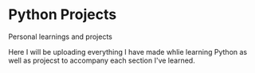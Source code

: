 # Python Projects
Personal learnings and projects

Here I will be uploading everything I have made whlie learning Python as well as projecst to accompany each section I've learned.
